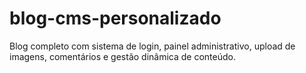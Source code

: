 # blog-cms-personalizado
Blog completo com sistema de login, painel administrativo, upload de imagens, comentários e gestão dinâmica de conteúdo.
